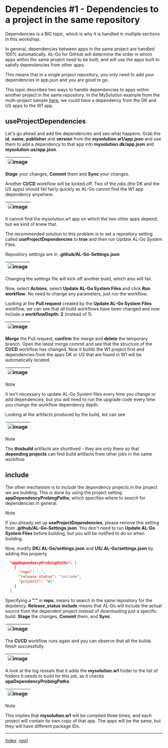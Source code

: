 # Dependencies #1 - Dependencies to a project in the same repository

Dependencies is a BIG topic, which is why it is handled in multiple sections in this workshop.

In general, dependencies between apps in the same project are handled 100% automatically. AL-Go for GitHub will determine the order in which apps within the same project need to be built, and will use the apps built to satisfy dependencies from other apps.

This means that in a single project repository, you only need to add your dependencies in app.json and you are good to go.

This topic describes two ways to handle dependencies to apps within another project in the same repository. In the MySolution example from the multi-project sample [here](Projects.md), we could have a dependency from the DK and US apps to the W1 app.

## useProjectDependencies

Let's go ahead and add the dependencies and see what happens. Grab the **id**, **name**, **publisher** and **version** from the **mysolution.w1/app.json** and use them to add a dependency to that app into **mysolution.dk/app.json** and **mysolution.us/app.json**.

| ![image](https://github.com/microsoft/AL-Go/assets/10775043/ecab7ae7-f113-4df4-999e-d5cad6baac63) |
|-|

**Stage** your changes, **Commit** them and **Sync** your changes.

Another **CI/CD** workflow will be kicked off. Two of the jobs (the DK and the US apps) should fail fairly quickly as AL-Go cannot find the W1 app dependency anywhere.

| ![image](https://github.com/microsoft/AL-Go/assets/10775043/66230407-bbdd-4b30-bf89-6ebdcbe9d3a2) |
|-|

It cannot find the mysolution.w1 app on which the two other apps depend, but we kind of knew that.

The recommended solution to this problem is to set a repository setting called **useProjectDependencies** to **true** and then run Update AL-Go System Files.

Repository settings are in **.github/AL-Go-Settings.json**

| ![image](https://github.com/microsoft/AL-Go/assets/10775043/eb63bb7d-e830-4abd-9158-1ad01e8e9c5e) |
|-|

Changing the settings file will kick off another build, which also will fail.

Now, select **Actions**, select **Update AL-Go System Files** and click **Run workflow**. No need to change any parameters, just run the workflow.

Looking at the **Pull request** created by the **Update AL-Go System Files** workflow, we can see that all build workflows have been changed and now ínclude a **workflowDepth: 2** (instead of 1).

| ![image](https://github.com/microsoft/AL-Go/assets/10775043/f63124b5-0f16-4da1-b6e4-208da617c1a7) |
|-|

**Merge** the Pull request, **confirm** the merge and **delete** the temporary branch. Open the latest merge commit and see that the structure of the **CI/CD** workflow has changed. Now it builds the W1 project first and dependencies from the apps DK or US that are found in W1 will be automatically located.

| ![image](https://github.com/microsoft/AL-Go/assets/10775043/22328924-3c49-4295-bf5d-32cf3509241c) |
|-|

> [!NOTE]
> It isn't necessary to update AL-Go System files every time you change or add dependencies, but you will need to run the upgrade code every time you change the workflow dependency depth.

Looking at the artifacts produced by the build, we can see

| ![image](https://github.com/microsoft/AL-Go/assets/10775043/97f24f75-7483-4ec6-a1d9-7fff2bacab80) |
|-|

> [!NOTE]
> The **thisbuild** artifacts are shortlived - they are only there so that **depending projects** can find build artifacts from other jobs in the same workflow.

## include

The other mechanism is to *include* the dependency projects in the project we are building. This is done by using the project setting **appDependencyProbingPaths**, which specifies where to search for dependencies in general.

> [!NOTE]
> If you already set up **useProjectDependencies**, please remove this setting from **.github/AL-Go-Settings.json**. You don't need to run **Update AL-Go System Files** before building, but you will be notified to do so when building.

Now, modify **DK/.AL-Go/settings.json** and **US/.AL-Go/settings.json** by adding this property

```json
  "appDependencyProbingPaths": [
    {
      "repo": ".",
      "release_status": "include",
      "projects": "W1"
    }
  ]
```

Specifying a **"."** in **repo**, means to search in the same repository for the depdency. **Release_status** **include** means that AL-Go will include the actual source from the dependent project instead of downloading just a specific build. **Stage** the changes, **Commit** them, and **Sync**.

| ![image](https://github.com/microsoft/AL-Go/assets/10775043/8d70b96d-2b6f-4cf0-80cc-a34dfdede60b) |
|-|

The **CI/CD** workflow runs again and you can observe that all the builds finish successfully.

| ![image](https://github.com/microsoft/AL-Go/assets/10775043/1b90eea9-258a-451e-9564-e31916ee550d) |
|-|

A look at the log reveals that it adds the **mysolution.w1** folder to the list of folders it needs to build for this job, as it checks **appDependencyProbingPaths**.

| ![image](https://github.com/microsoft/AL-Go/assets/10775043/295a32fd-1048-44f1-975f-22a761040ba3) |
|-|

> [!NOTE]
> This implies that **mysolution.w1** will be compiled three times, and each project will contain its own copy of that app. The apps will be the same, but they will have different package IDs.

______________________________________________________________________

[Index](Index.md)  [next](Dependencies2.md)
